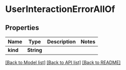 # UserInteractionErrorAllOf

## Properties
Name | Type | Description | Notes
------------ | ------------- | ------------- | -------------
**kind** | **String** |  | 

[[Back to Model list]](../README.md#documentation-for-models) [[Back to API list]](../README.md#documentation-for-api-endpoints) [[Back to README]](../README.md)


